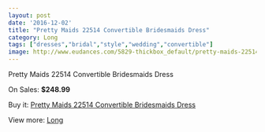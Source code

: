 ```yaml
---
layout: post
date: '2016-12-02'
title: "Pretty Maids 22514 Convertible Bridesmaids Dress"
category: Long
tags: ["dresses","bridal","style","wedding","convertible"]
image: http://www.eudances.com/5829-thickbox_default/pretty-maids-22514-convertible-bridesmaids-dress.jpg
---
```

Pretty Maids 22514 Convertible Bridesmaids Dress

On Sales: **$248.99**
<a href="https://www.eudances.com/en/long/2048-pretty-maids-22514-convertible-bridesmaids-dress.html"><amp-img layout="responsive" width="600" height="600" src="//www.eudances.com/5829-thickbox_default/pretty-maids-22514-convertible-bridesmaids-dress.jpg" alt="Pretty Maids 22514 Convertible Bridesmaids Dress 0" /></a>
<a href="https://www.eudances.com/en/long/2048-pretty-maids-22514-convertible-bridesmaids-dress.html"><amp-img layout="responsive" width="600" height="600" src="//www.eudances.com/5830-thickbox_default/pretty-maids-22514-convertible-bridesmaids-dress.jpg" alt="Pretty Maids 22514 Convertible Bridesmaids Dress 1" /></a>
<a href="https://www.eudances.com/en/long/2048-pretty-maids-22514-convertible-bridesmaids-dress.html"><amp-img layout="responsive" width="600" height="600" src="//www.eudances.com/5831-thickbox_default/pretty-maids-22514-convertible-bridesmaids-dress.jpg" alt="Pretty Maids 22514 Convertible Bridesmaids Dress 2" /></a>

Buy it: [Pretty Maids 22514 Convertible Bridesmaids Dress](https://www.eudances.com/en/long/2048-pretty-maids-22514-convertible-bridesmaids-dress.html "Pretty Maids 22514 Convertible Bridesmaids Dress")

View more: [Long](https://www.eudances.com/en/21-long "Long")